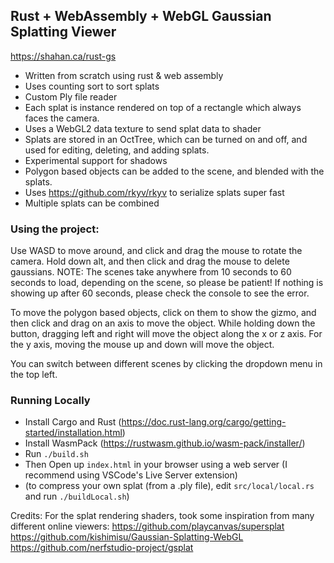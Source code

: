 ## Rust + WebAssembly + WebGL Gaussian Splatting Viewer

https://shahan.ca/rust-gs

- Written from scratch using rust & web assembly
- Uses counting sort to sort splats
- Custom Ply file reader
- Each splat is instance rendered on top of a rectangle which always faces the camera.
- Uses a WebGL2 data texture to send splat data to shader
- Splats are stored in an OctTree, which can be turned on and off, and used for editing, deleting, and adding splats.
- Experimental support for shadows
- Polygon based objects can be added to the scene, and blended with the splats.
- Uses https://github.com/rkyv/rkyv to serialize splats super fast
- Multiple splats can be combined



### Using the project:

Use WASD to move around, and click and drag the mouse to rotate the camera.
Hold down alt, and then click and drag the mouse to delete gaussians.
NOTE: The scenes take anywhere from 10 seconds to 60 seconds to load, depending on the scene, so please be patient! If nothing is showing up after 60 seconds, please check the console to see the error.

To move the polygon based objects, click on them to show the gizmo, and then click and drag on an axis to move the object. While holding down the button, dragging left and right will move the object along the x or z axis. For the y axis, moving the mouse up and down will move the object.

You can switch between different scenes by clicking the dropdown menu in the top left.


### Running Locally
- Install Cargo and Rust (https://doc.rust-lang.org/cargo/getting-started/installation.html)
- Install WasmPack (https://rustwasm.github.io/wasm-pack/installer/)
- Run `./build.sh`
- Then Open up `index.html` in your browser using a web server (I recommend using VSCode's Live Server extension)
- (to compress your own splat (from a .ply file), edit `src/local/local.rs` and run `./buildLocal.sh`)

Credits:
For the splat rendering shaders, took some inspiration from many different online viewers:
https://github.com/playcanvas/supersplat
https://github.com/kishimisu/Gaussian-Splatting-WebGL
https://github.com/nerfstudio-project/gsplat
